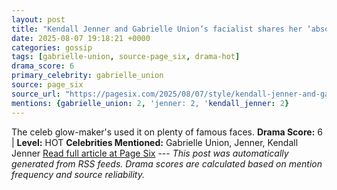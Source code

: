 ```yaml
---
layout: post
title: "Kendall Jenner and Gabrielle Union’s facialist shares her ‘absolute favorite’ serum to ‘lift and firm’ skin"
date: 2025-08-07 19:18:21 +0000
categories: gossip
tags: [gabrielle-union, source-page_six, drama-hot]
drama_score: 6
primary_celebrity: gabrielle_union
source: page_six
source_url: "https://pagesix.com/2025/08/07/style/kendall-jenner-and-gabrielle-unions-facialist-shares-her-absolute-favorite-skincare-serum/"
mentions: {gabrielle_union: 2, 'jenner: 2, 'kendall_jenner: 2}
---
```


The celeb glow-maker's used it on plenty of famous faces. **Drama Score:** 6 | **Level:** HOT **Celebrities Mentioned:** Gabrielle Union, Jenner, Kendall Jenner [Read full article at Page Six](https://pagesix.com/2025/08/07/style/kendall-jenner-and-gabrielle-unions-facialist-shares-her-absolute-favorite-skincare-serum/) --- *This post was automatically generated from RSS feeds. Drama scores are calculated based on mention frequency and source reliability.*
